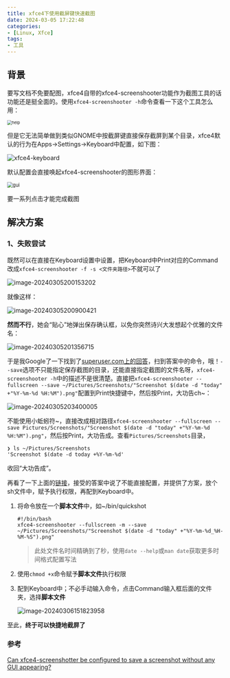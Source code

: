 ```yaml
---
title: xfce4下使用截屏键快速截图
date: 2024-03-05 17:22:48
categories:
- [Linux, Xfce]
tags:
- 工具
---
```

## 背景

要写文档不免要配图，xfce4自带的xfce4-screenshooter功能作为截图工具的话功能还是挺全面的。使用`xfce4-screenshooter -h`命令查看一下这个工具怎么用：

<img src="quick-screen-shot-in-xfce4/xfce4-screenshooter-help.png" alt="help" style="zoom: 67%;" />

但是它无法简单做到类似GNOME中按截屏键直接保存截屏到某个目录，xfce4默认的行为在Apps->Settings->Keyboard中配置，如下图：

![xfce4-keyboard](quick-screen-shot-in-xfce4/xfce4-keyboard.png)

默认配置会直接唤起xfce4-screenshooter的图形界面：

<img src="quick-screen-shot-in-xfce4/xfce4-screenshooter-gui.png" alt="gui" style="zoom:80%;" />

要一系列点击才能完成截图

## 解决方案

### 1、失败尝试

既然可以在直接在Keyboard设置中设置，把Keyboard中Print对应的Command改成`xfce4-screenshooter -f -s <文件夹路径>`不就可以了

![image-20240305200153202](quick-screen-shot-in-xfce4/image-20240305200153202.png)

就像这样：

![image-20240305200900421](quick-screen-shot-in-xfce4/image-20240305200900421.png)

**然而不行**，她会“贴心”地弹出保存确认框，以免你突然诗兴大发想起个优雅的文件名：

![image-20240305201356715](quick-screen-shot-in-xfce4/image-20240305201356715.png)

于是我Google了一下找到了[superuser.com上的回答](https://superuser.com/a/1690531/1819287)，扫到答案中的命令，哦！`--save`选项不只能指定保存截图的目录，还能直接指定截图的文件名呀，`xfce4-screenshooter -h`中的描述不是很清楚。直接把`xfce4-screenshooter --fullscreen --save ~/Pictures/Screenshots/"Screenshot $(date -d "today" +"%Y-%m-%d %H:%M").png"`配置到Print快捷键中，然后按Print，大功告ch~：

![image-20240305203400005](quick-screen-shot-in-xfce4/image-20240305203400005.png)

不能使用小蚯蚓符~，直接改成相对路径`xfce4-screenshooter --fullscreen --save Pictures/Screenshots/"Screenshot $(date -d "today" +"%Y-%m-%d %H:%M").png"`，然后按Print，大功告成。查看`Pictures/Screenshots`目录，

```shell
❯ ls ~/Pictures/Screenshots
'Screenshot $(date -d today +%Y-%m-%d'
```

收回“大功告成”。

再看了一下上面的[链接](https://superuser.com/a/1690531/1819287)，接受的答案中说了不能直接配置，并提供了方案，放个sh文件中，赋予执行权限，再配到Keyboard中。

1. 将命令放在一个**脚本文件**中，如~/bin/quickshot

   ```shell
   #!/bin/bash
   xfce4-screenshooter --fullscreen -m --save ~/Pictures/Screenshots/"Screenshot $(date -d "today" +"%Y-%m-%d_%H-%M-%S").png"
   ```

   > 此处文件名时间精确到了秒，使用`date --help`或`man date`获取更多时间格式配置写法

2. 使用`chmod +x`命令赋予**脚本文件**执行权限

3. 配到Keyboard中；不必手动输入命令，点击Command输入框后面的文件夹，选择**脚本文件**

   ![image-20240306151823958](quick-screen-shot-in-xfce4/image-20240306151823958.png)

至此，**终于可以快捷地截屏了**

### 参考

[Can xfce4-screenshotter be configured to save a screenshot without any GUI appearing?](https://superuser.com/a/1690531/1819287 )
